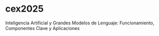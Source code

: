 # cex2025
Inteligencia Artificial y Grandes Modelos de Lenguaje: Funcionamiento, Componentes Clave y Aplicaciones

